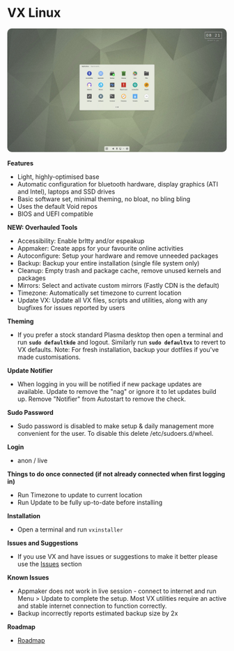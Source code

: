 # VX Linux
<img src="https://github.com/VX-Linux/main/blob/main/vx-5.0-menu.jpg" style="width:960px;border-radius:10px!important;">

**Features**
- Light, highly-optimised base
- Automatic configuration for bluetooth hardware, display graphics (ATI and Intel), laptops and SSD drives
- Basic software set, minimal theming, no bloat, no bling bling
- Uses the default Void repos
- BIOS and UEFI compatible

**NEW: Overhauled Tools**
- Accessibility: Enable brltty and/or espeakup
- Appmaker: Create apps for your favourite online activities
- Autoconfigure: Setup your hardware and remove unneeded packages
- Backup: Backup your entire installation (single file system only)
- Cleanup: Empty trash and package cache, remove unused kernels and packages
- Mirrors: Select and activate custom mirrors (Fastly CDN is the default)
- Timezone: Automatically set timezone to current location
- Update VX: Update all VX files, scripts and utilities, along with any bugfixes for issues reported by users

**Theming**
- If you prefer a stock standard Plasma desktop then open a terminal and run <b><code>sudo defaultkde</code></b> and logout. Similarly run <b><code>sudo defaultvx</code></b> to revert to VX defaults. Note: For fresh installation, backup your dotfiles if you've made customisations.

**Update Notifier**
- When logging in you will be notified if new package updates are available. Update to remove the "nag" or ignore it to let updates build up. Remove "Notifier" from Autostart to remove the check.

**Sudo Password**
- Sudo password is disabled to make setup & daily management more convenient for the user. To disable this delete /etc/sudoers.d/wheel.

**Login**
- anon / live

**Things to do once connected (if not already connected when first logging in)**
- Run Timezone to update to current location
- Run Update to be fully up-to-date before installing

**Installation**
- Open a terminal and run <code>vxinstaller</code>

**Issues and Suggestions**
- If you use VX and have issues or suggestions to make it better please use the <a href="https://github.com/VX-Linux/main/issues">Issues</a> section

**Known Issues**
- Appmaker does not work in live session - connect to internet and run Menu > Update to complete the setup. Most VX utilities require an active and stable internet connection to function correctly.
- Backup incorrectly reports estimated backup size by 2x

**Roadmap**
- <a href="https://vxlinux.org/roadmap/">Roadmap</a>
